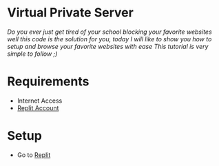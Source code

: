 # Virtual Private Server
*Do you ever just get tired of your school blocking your favorite websites well this code is the solution for you, today I will like to show you how to setup and browse your favorite websites with ease*
*This tutorial is very simple to follow ;)*

# Requirements
* Internet Access
* [Replit Account](https://replit.com)

# Setup
* Go to [Replit](https://replit.com)
